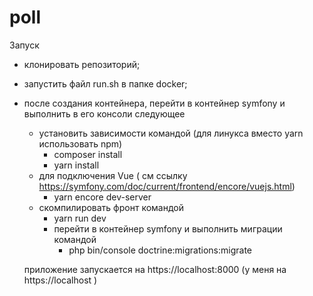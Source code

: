# poll
Запуск
- клонировать репозиторий;
- запустить файл run.sh в папке docker;
- после создания контейнера, перейти в контейнер symfony и выполнить в его консоли следующее
    - установить зависимости командой (для линукса вместо yarn использовать npm)
        - composer install
        - yarn install
    - для подключения Vue ( см ссылку https://symfony.com/doc/current/frontend/encore/vuejs.html)
        - yarn encore dev-server
    - скомпилировать фронт  командой
        - yarn run dev
        - перейти в контейнер symfony и выполнить миграции командой
            - php bin/console doctrine:migrations:migrate

  приложение запускается на https://localhost:8000 (у меня на  https://localhost )
    

